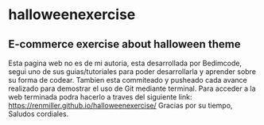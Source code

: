 # halloweenexercise
## E-commerce exercise about halloween theme

  Esta pagina web no es de mi autoria, esta desarrollada por Bedimcode, segui uno de sus guias/tutoriales para poder desarrollarla y aprender sobre su forma de codear.
  Tambien esta commiteado y pusheado cada avance realizado para demostrar el uso de Git mediante terminal.
  Para acceder a la web terminada podra hacerlo a traves del siguiente link: https://renmiller.github.io/halloweenexercise/
  Gracias por su tiempo,
  Saludos cordiales.
